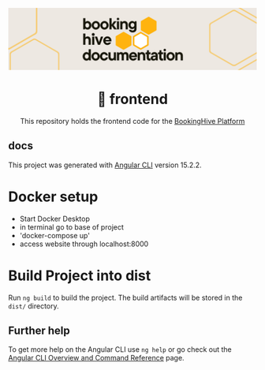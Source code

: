 ![booking hive documentation](https://github.com/Humteria/booking-hive/blob/main/img/BookingHiveDocBanner.png?raw=true)
<div align=center>
    <h1>🐝 frontend</h1>

This repository holds the frontend code for the [BookingHive Platform](ttps://github.com/Humteria/booking-hive)
</div>

## docs

This project was generated with [Angular CLI](https://github.com/angular/angular-cli) version 15.2.2.

# Docker setup
- Start Docker Desktop
- in terminal go to base of project
- 'docker-compose up'
- access website through localhost:8000

# Build Project into dist
Run `ng build` to build the project. The build artifacts will be stored in the `dist/` directory.

## Further help

To get more help on the Angular CLI use `ng help` or go check out the [Angular CLI Overview and Command Reference](https://angular.io/cli) page.

